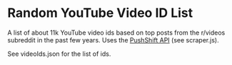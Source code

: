 # Random YouTube Video ID List
A list of about 11k YouTube video ids based on top posts from the r/videos subreddit in the past few years. Uses the [PushShift API](https://github.com/pushshift/api) (see scraper.js).

See videoIds.json for the list of ids.



